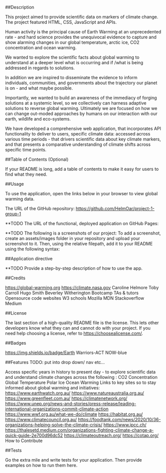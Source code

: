 
##Description

This project aimed to provide scientific data on markers of climate change. The project featured HTML, CSS, JavaScript and APIs.

Human activity is the principal cause of Earth Warming at an unprecedented rate - and hard science provides the unequivocal evidence to capture and show alarming changes in our global temperature, arctic ice, CO2 concentration and ocean warming.

We wanted to explore the scientific facts about global warming to understand at a deeper level what is occurring and if /what is being addressed in regards to solutions.

In addition we are inspired to disseminate the evidence to inform individuals, communities, and governments about the trajectory our planet is on - and what maybe possible.

Importantly, we wanted to build an awareness of the immediacy of forging solutions at a systemic level, so we collectively can harness adaptive solutions to reverse global warming. Ultimately we are focused on how we can change out-moded approaches by humans on our interaction with our earth, wildlife and eco-systems.

We have developed a comprehensive web application, that incorporates API functionality to deliver to users, specific climate data: accessed across various time periods - that drivers scientific data about key climate markers, and that presents a comparative understanding of climate shifts across specific time points.

##Table of Contents (Optional)

If your README is long, add a table of contents to make it easy for users to find what they need.

##Usage

To use the application, open the links below in your browser to view global warming data.

The URL of the GitHub repository:
https://github.com/HelmOar/project-1-group-1

**TODO 
The URL of the functional, deployed application on GitHub Pages:

**TODO The following is a screenshots of our project:
To add a screenshot, create an assets/images folder in your repository and upload your screenshot to it. Then, using the relative filepath, add it to your README using the following syntax:

##Application directive

**TODO Provide a step-by-step description of how to use the app.

##Credits

https://global-warming.org
https://climate.nasa.gov
Caroline Helmore
Toby Carroll
Hugo Smith
Beverley Witherington
Bootcamp TAs & tutors
Opensource code websites
W3 schools
Mozilla MDN
Stackoverflow
Medium

##License

The last section of a high-quality README file is the license. This lets other developers know what they can and cannot do with your project. If you need help choosing a license, refer to https://choosealicense.com/.

##Badges

https://img.shields.io/badge/Earth Warriors-ACT NOW-blue

##Features
TODO: put into drop down/ nav etc...

Access specific years in history to present day - to explore scientific data and understand climate changes across the following :
CO2 Concentration
Global Temperature
Polar Ice
Ocean Warming
Links to key sites so to stay informed about global warming and initiatives:
https://www.earthwatch.org.au/
https://www.natureaustralia.org.au/
https://www.greenfleet.com.au/
https://climatenetwork.org/
https://www.unep.org/news-and-stories/press-release/leading-international-organizations-commit-climate-action
https://www.wwf.org.au/what-we-do/climate
https://habitat.org.au/
https://www.climatecouncil.org.au/
https://foodtank.com/news/2020/10/36-organizations-helping-solve-the-climate-crisis/
https://www.ipcc.ch/
https://thalesetd.medium.com/organizations-fighting-climate-change-a-quick-guide-2e700d96dc52
https://climateoutreach.org/
https://cotap.org/
How to Contribute



##Tests

Go the extra mile and write tests for your application. Then provide examples on how to run them here.